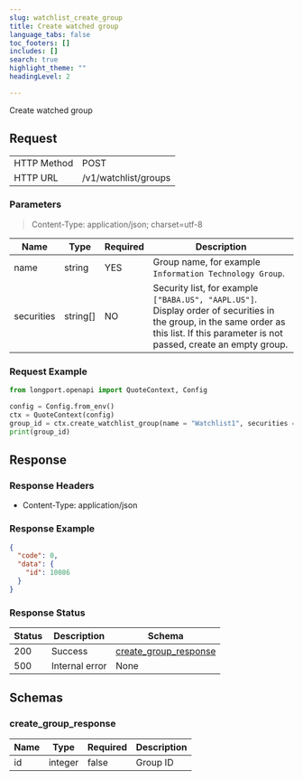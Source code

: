 ```yaml
---
slug: watchlist_create_group
title: Create watched group 
language_tabs: false
toc_footers: []
includes: []
search: true
highlight_theme: ""
headingLevel: 2

---
```


Create watched group

<SDKLinks module="quote" klass="QuoteContext" method="create_watchlist_group" />

## 

## Request

<table className="http-basic">
<tbody>
<tr><td className="http-basic-key">HTTP Method</td><td>POST</td></tr>
<tr><td className="http-basic-key">HTTP URL</td><td>/v1/watchlist/groups 
</td></tr>
</tbody>
</table>

### Parameters

> Content-Type: application/json; charset=utf-8

| Name | Type | Required | Description |
|---|---|---|---|
| name | string | YES | Group name, for example `Information Technology Group`.  |
| securities | string[] | NO | Security list, for example `["BABA.US", "AAPL.US"]`. Display order of securities in the group, in the same order as this list. If this parameter is not passed, create an empty group.  |

### Request Example

```python
from longport.openapi import QuoteContext, Config

config = Config.from_env()
ctx = QuoteContext(config)
group_id = ctx.create_watchlist_group(name = "Watchlist1", securities = ["700.HK", "AAPL.US"])
print(group_id)
```

## Response

### Response Headers

- Content-Type: application/json

### Response Example

```json
{
  "code": 0,
  "data": {
    "id": 10086
  }
}
```

### Response Status

| Status | Description | Schema |
|---|---|---|
| 200 | Success | [create_group_response](#schemacreate_group_response) |
| 500 | Internal error | None |

<aside className="success">
</aside>

## Schemas

### create_group_response

<a id="schemacreate_group_response"></a>
<a id="schemacreate_group_response"></a>

|Name|Type|Required|Description|
|---|---|---|---|
|id|integer|false|Group ID|

